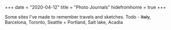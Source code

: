 +++
date = "2020-04-12"
title = "Photo Journals"
hidefromhome = true
+++

Some sites I've made to remember travels and sketches.
Todo - 
~~Italy~~, Barcelona, Toronto, Seattle + Portland, Salt lake, Acadia
